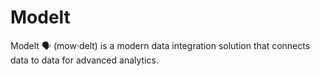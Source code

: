 # Modelt
Modelt :speaking_head: (mow·delt) is a modern data integration solution that connects data to data for advanced analytics.
